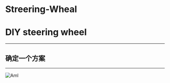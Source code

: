 # Streering-Wheal

# DIY steering wheel  
***
## 确定一个方案
***
![Aml](https://gimg2.baidu.com/image_search/src=http%3A%2F%2Fc-ssl.duitang.com%2Fuploads%2Fitem%2F201606%2F27%2F20160627225249_HuZ3c.thumb.400_0.jpeg&refer=http%3A%2F%2Fc-ssl.duitang.com&app=2002&size=f9999,10000&q=a80&n=0&g=0n&fmt=jpeg?sec=1628614020&t=6e697e166c60f99d56c28a08003a014e)
